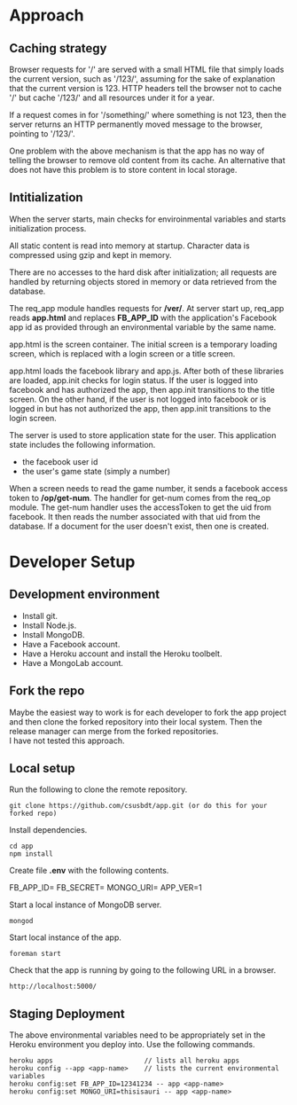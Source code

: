 Approach
========

## Caching strategy

Browser requests for '/' are served with a small HTML file that simply loads
the current version, such as '/123/', assuming for the sake of explanation
that the current version is 123.  HTTP headers tell the browser not to cache '/' but
cache '/123/' and all resources under it for a year.  

If a request comes in for '/something/' where something is not 123, then the server
returns an HTTP permanently moved message to the browser, pointing to '/123/'.

One problem with the above mechanism is that the app has no way of telling the browser 
to remove old content from its cache. An alternative that does not have this problem is
to store content in local storage.

## Intitialization

When the server starts, main checks for enviroinmental variables and starts initialization process.

All static content is read into memory at startup.  Character data is compressed using
gzip and kept in memory.  

There are no accesses to the hard disk after initialization;
all requests are handled by returning objects stored in memory or data retrieved from
the database.

The req_app module handles requests for __/ver/__. At server start up, req_app reads
__app.html__ and replaces __FB_APP_ID__ with the application's Facebook app id as
provided through an environmental variable by the same name.

app.html is the screen container.  The initial screen is a temporary loading screen,
which is replaced with a login screen or a title screen.

app.html loads the facebook library and app.js.  After both of these libraries are
loaded, app.init checks for login status.  If the user is logged into facebook and
has authorized the app, then app.init transitions to the title screen.  On the other
hand, if the user is not logged into facebook or is logged in but has not authorized
the app, then app.init transitions to the login screen.

The server is used to store application state for the user.
This application state includes the following information.
- the facebook user id
- the user's game state (simply a number)

When a screen needs to read the game number, it sends a facebook access token to 
__/op/get-num__.  The handler for get-num comes from the req_op module.
The get-num handler uses the accessToken to get the uid from facebook.
It then reads the number associated with that uid from the database.
If a document for the user doesn't exist, then one is created.

Developer Setup
===============

## Development environment

- Install git.
- Install Node.js.
- Install MongoDB.
- Have a Facebook account.
- Have a Heroku account and install the Heroku toolbelt.
- Have a MongoLab account.

## Fork the repo

Maybe the easiest way to work is for each developer to fork the app project
and then clone the forked repository into their local system.
Then the release manager can merge from the forked repositories.  
I have not tested this approach.

## Local setup

Run the following to clone the remote repository.

    git clone https://github.com/csusbdt/app.git (or do this for your forked repo)

Install dependencies.

    cd app
    npm install

Create file __.env__ with the following contents.

FB_APP_ID=<your facebook app id>
FB_SECRET=<your facebook app id>
MONGO_URI=<mongo uri string>
APP_VER=1

Start a local instance of MongoDB server.

    mongod

Start local instance of the app.

    foreman start

Check that the app is running by going to the following URL in a browser.

    http://localhost:5000/

## Staging Deployment

The above environmental variables need to be appropriately set
in the Heroku environment you deploy into.  Use the following commands.

    heroku apps                       // lists all heroku apps
    heroku config --app <app-name>    // lists the current environmental variables
    heroku config:set FB_APP_ID=12341234 -- app <app-name> 
    heroku config:set MONGO_URI=thisisauri -- app <app-name>   


